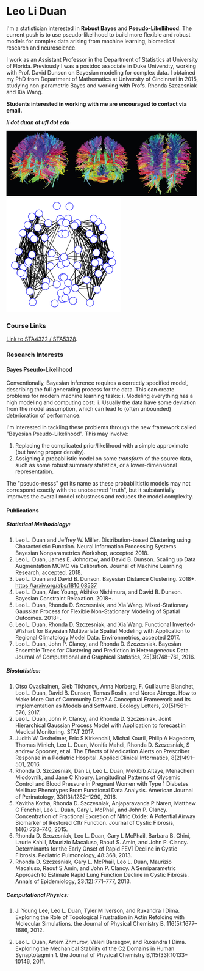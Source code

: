 # Leo Li Duan

I'm a statistician interested in **Robust Bayes** and **Pseudo-Likellihood**.  The current push is to use pseudo-likelihood to build more flexible and robust models for complex data arising from machine learning, biomedical research and neuroscience.

I work as an Assistant Professor in the Department of Statistics at University of Florida. Previously I was a postdoc associate in Duke University, working with Prof. David Dunson on Bayesian modeling for complex data. I obtained my PhD from Department of Mathematics at University of Cincinnati in 2015, studying non-parametric Bayes and working with Profs. Rhonda Szczesniak and Xia Wang.

**Students interested in working with me are encouraged to contact via email.**

_***li dot duan at ufl dot edu***_



<img src="./dti.png" width="500">

<img src="./eigenbrain1.png" width="300">



### Course Links

[Link to STA4322 / STA5328](./stat4322/start.html).

### Research Interests

#### Bayes Pseudo-Likelihood

Conventionally, Bayesian inference requires a correctly specified model, describing the full generating process for the data. This can create problems for modern machine learning tasks: i. Modeling everything has a high modeling and computing cost; ii. Usually the data have some deviation from the model assumption, which can lead to (often unbounded) deterioration of performance.

I'm interested in tackling these problems through the new framework called  "Bayesian Pseudo-Likelihood". This may involve:

1. Replacing the complicated prior/likelihood with a simple approximate (but having proper density). 
2. Assigning a probabilistic model on some *transform* of  the source data, such as some robust summary statistics, or a lower-dimensional representation.

The "pseudo-nesss" got its name as these probabilitistic models may not correspond exactly with the unobserved "truth", but it substantially improves the overall model robustness and reduces the model complexity.


#### Publications

##### Statistical Methodology:

1.  Leo L. Duan and Jeffrey W. Miller. Distribution-based Clustering using Characteristic Function. Neural Information Processing Systems Bayesian Nonparametrics Workshop, accepted 2018.
2.  Leo L. Duan, James E. Johndrow, and David B. Dunson. Scaling up Data Augmentation MCMC via Calibration. Journal of Machine Learning Research, accepted, 2018.
3.  Leo L. Duan and David B. Dunson. Bayesian Distance Clustering. 2018+. https://arxiv.org/abs/1810.08537
4.  Leo L. Duan, Alex Young, Akihiko Nishimura, and David B. Dunson. Bayesian Constraint Relaxation. 2018+.
5.  Leo L. Duan, Rhonda D. Szczesniak, and Xia Wang. Mixed-Stationary Gaussian Process for Flexible Non-Stationary Modeling of Spatial Outcomes. 2018+.
6.  Leo L. Duan, Rhonda D. Szczesniak, and Xia Wang. Functional Inverted-Wishart for Bayesian Multivariate Spatial Modeling with Application to Regional Climatology Model Data. Environmetrics, accepted 2017.
7.  Leo L. Duan, John P. Clancy, and Rhonda D. Szczesniak. Bayesian Ensemble Trees for Clustering and Prediction in Heterogeneous Data. Journal of Computational and Graphical Statistics, 25(3):748–761, 2016.



##### Biostatistics:

1.  Otso Ovaskainen, Gleb Tikhonov, Anna Norberg, F. Guillaume Blanchet, Leo L. Duan, David B. Dunson, Tomas Roslin, and Nerea Abrego. How to Make More Out of Community Data? A Conceptual Framework and Its Implementation as Models and Software. Ecology Letters, 20(5):561–576, 2017.
2.  Leo L. Duan, John P. Clancy, and Rhonda D. Szczesniak. Joint Hierarchical Gaussian Process Model with Application to forecast in Medical Monitoring. STAT 2017.
3.  Judith W Dexheimer, Eric S Kirkendall, Michal Kouril, Philip A Hagedorn, Thomas Minich, Leo L. Duan, Monifa Mahdi, Rhonda D. Szczesniak, S andrew Spooner, et al. The Effects of Medication Alerts on Prescriber Response in a Pediatric Hospital. Applied Clinical Informatics, 8(2):491–501, 2016.
4.  Rhonda D. Szczesniak, Dan Li, Leo L. Duan, Mekibib Altaye, Menachem Miodovnik, and Jane C Khoury. Longitudinal Patterns of Glycemic Control and Blood Pressure in Pregnant Women with Type 1 Diabetes Mellitus: Phenotypes From Functional Data Analysis. American Journal of Perinatology, 33(13):1282–1290, 2016.
5.  Kavitha Kotha, Rhonda D. Szczesniak, Anjaparavanda P Naren, Matthew C Fenchel, Leo L. Duan, Gary L McPhail, and John P. Clancy. Concentration of Fractional Excretion of Nitric Oxide: A Potential Airway Biomarker of Restored Cftr Function. Journal of Cystic Fibrosis, 14(6):733–740, 2015. 
6.  Rhonda D. Szczesniak, Leo L. Duan, Gary L McPhail, Barbara B. Chini, Laurie Kahill, Maurizio Macaluso, Raouf S. Amin, and John P. Clancy. Determinants for the Early Onset of Rapid FEV1 Decline in Cystic Fibrosis. Pediatric Pulmonology, 48:368, 2013.
7.  Rhonda D. Szczesniak, Gary L. McPhail, Leo L. Duan, Maurizio Macaluso, Raouf S Amin, and John P. Clancy. A Semiparametric Approach to Estimate Rapid Lung Function Decline in Cystic Fibrosis. Annals of Epidemiology, 23(12):771–777, 2013.

##### Computational Physics:

1.  Ji Young Lee, Leo L. Duan, Tyler M Iverson, and Ruxandra I Dima. Exploring the Role of Topological Frustration in Actin Refolding with Molecular Simulations. the Journal of Physical Chemistry B, 116(5):1677–1686, 2012.

2.  Leo L. Duan, Artem Zhmurov, Valeri Barsegov, and Ruxandra I Dima. Exploring the Mechanical Stability of the C2 Domains in Human Synaptotagmin 1. the Journal of Physical Chemistry B,115(33):10133–10146, 2011.




